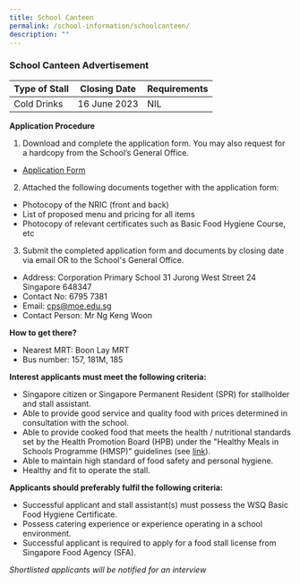 ```yaml
---
title: School Canteen
permalink: /school-information/schoolcanteen/
description: ""
---
```

### School Canteen Advertisement


| Type of Stall | Closing Date | Requirements |
| -------- | -------- | -------- |
| Cold Drinks     | 16 June 2023     | NIL     |



**Application Procedure**

1. Download and complete the application form. You may also request for a hardcopy from the School’s General Office.
*  [Application Form](/files/canteen%20formbf7.pdf)


2. Attached the following documents together with the application form:
* Photocopy of the NRIC (front and back)
* List of proposed menu and pricing for all items
* Photocopy of relevant certificates such as Basic Food Hygiene Course, etc

3. Submit the completed application form and documents by closing date via email OR to the School's General Office.

* Address: Corporation Primary School 31 Jurong West Street 24 Singapore 648347
* Contact No: 6795 7381
* Email: cps@moe.edu.sg
* Contact Person: Mr Ng Keng Woon 

**How to get there?**
* Nearest MRT: Boon Lay MRT 
* Bus number: 157, 181M, 185

**Interest applicants must meet the following criteria:**
* Singapore citizen or Singapore Permanent Resident (SPR) for stallholder and stall assistant.
* Able to provide good service and quality food with prices determined in consultation with the school.
* Able to provide cooked food that meets the health / nutritional standards set by the Health Promotion Board (HPB) under the "Healthy Meals in Schools Programme (HMSP)" guidelines (see [link](https://www.hpb.gov.sg/schools/school-programmes/healthy-meals-in-schools-programme)).
* Able to maintain high standard of food safety and personal hygiene.
* Healthy and fit to operate the stall.


**Applicants should preferably fulfil the following criteria:**
* Successful applicant and stall assistant(s) must possess the WSQ Basic Food Hygiene Certificate.
* Possess catering experience or experience operating in a school environment.
* Successful applicant is required to apply for a food stall license from Singapore Food Agency (SFA).


*Shortlisted applicants will be notified for an interview*